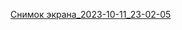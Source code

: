 [Снимок экрана_2023-10-11_23-02-05](https://github.com/FrogzZ/text_to_morse__fastapi/assets/40285204/2ed0bd80-af90-4067-aabf-466644bf1c1d)
